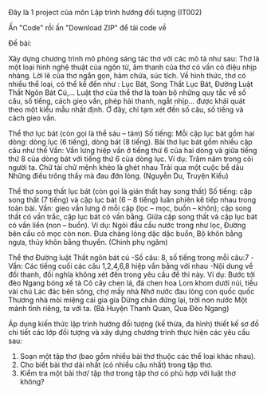Đây là 1 project của môn Lập trình hướng đối tượng (IT002)

Ấn "Code" rồi ấn "Download ZIP" để tải code về

Đề bài:


Xây dựng chương trình mô phỏng sáng tác thơ với các mô tả như sau: 
Thơ là một loại hình nghệ thuật của ngôn từ, âm thanh của thơ có vần có điệu nhịp nhàng. Lời lẽ của thơ ngắn gọn, hàm chứa, súc tích. Về hình thức, thơ có nhiều thể loại, có thể kể đến như : Lục Bát, Song Thất Lục Bát, Đường Luật Thất Ngôn Bát Cú,... 
Luật thơ của thể thơ là toàn bộ những quy tắc về số câu, số tiếng, cách gieo vần, phép hài thanh, ngắt nhịp… được khái quát theo một kiểu mẫu nhất định. Ở đây, chỉ tạm xét đến số câu, số tiếng và cách gieo vần.

 Thể thơ lục bát (còn gọi là thể sáu – tám) 
Số tiếng: Mỗi cặp lục bát gồm hai dòng: dòng lục (6 tiếng), dòng bát (8 tiếng). Bài thơ lục bát gồm nhiều cặp câu như thế 
Vần: Vần lưng hiệp vần ở tiếng thứ 6 của hai dòng và giữa tiếng thứ 8 của dòng bát với tiếng thứ 6 của dòng lục.
 Ví dụ: 
Trăm năm trong cõi người ta. 
Chữ tài chữ mệnh khéo là ghét nhau 
Trải qua một cuộc bể dâu 
Những điều trông thấy mà đau đớn lòng. 
(Nguyễn Du, Truyện Kiều)

Thể thơ song thất lục bát (còn gọi là gián thất hay song thất) 
Số tiếng: cặp song thất (7 tiếng) và cặp lục bát (6 – 8 tiếng) luân phiên kế tiếp nhau trong toàn bài. 
Vần: gieo vần lưng ở mỗi cặp (lọc – mọc, buồn – khôn); cặp song thất có vần trắc, cặp lục bát có vần bằng. Giữa cặp song thất và cặp lục bát có vần liền (non – buồn).
Ví dụ: 
Ngòi đầu cầu nước trong như lọc, 
Đường bên cầu cỏ mọc còn non. 
Đưa chàng lòng dặc dặc buồn, 
Bộ khôn bằng ngựa, thủy khôn bằng thuyền. 
(Chinh phụ ngâm)

Thể thơ Đường luật Thất ngôn bát cú 
-Số câu: 8, số tiếng trong mỗi câu:7 
-Vần: Các tiếng cuối các câu 1,2,4,6,8 hiệp vần bằng với nhau 
-Nội dung về đối thanh, đối nghĩa không xét đến trong yêu cầu đề thi này.
Ví dụ: 
Bước tới đèo Ngang bóng xế tà 
Cỏ cây chen lá, đá chen hoa 
Lom khom dưới núi, tiều vài chú 
Lác đác bên sông, chợ mấy nhà 
Nhớ nước đau lòng con quốc quốc 
Thương nhà mỏi miệng cái gia gia 
Dừng chân đứng lại, trời non nước 
Một mảnh tình riêng, ta với ta. 
(Bà Huyện Thanh Quan, Qua Đèo Ngang)

Áp dụng kiến thức lập trình hướng đối tượng (kế thừa, đa hình) thiết kế sơ đồ chi tiết các lớp đối tượng và xây dựng chương trình thực hiện các yêu cầu sau: 

1. Soạn một tập thơ (bao gồm nhiều bài thơ thuộc các thể loại khác nhau). 
2. Cho biết bài thơ dài nhất (có nhiều câu nhất) trong tập thơ.
3. Kiểm tra một bài thơ/ tập thơ trong tập thơ có phù hợp với luật thơ không?
